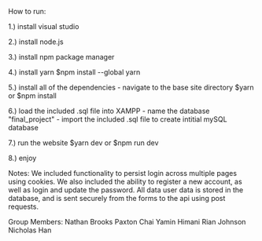 How to run:

1.) install visual studio

2.) install node.js

3.) install npm package manager

4.) install yarn
    $npm install --global yarn

5.) install all of the dependencies
    - navigate to the base site directory
    $yarn
    or
    $npm install 

6.) load the included .sql file into XAMPP
    - name the database "final_project"
    - import the included .sql file to create intitial mySQL database

7.) run the website
    $yarn dev
    or 
    $npm run dev

8.) enjoy


Notes: 
We included functionality to persist login across multiple pages using cookies. 
We also included the ability to register a new account, as well as login and update the password.
All data user data is stored in the database, and is sent securely from the forms to the api using post requests.

Group Members:
Nathan Brooks 
Paxton Chai
Yamin Himani
Rian Johnson
Nicholas Han
